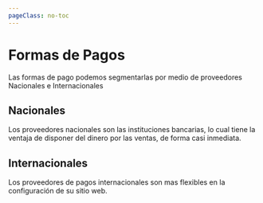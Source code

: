 ```yaml
---
pageClass: no-toc
---
```


# Formas de Pagos

Las formas de pago podemos segmentarlas por medio de proveedores Nacionales e Internacionales

## Nacionales
Los proveedores nacionales son las instituciones bancarias, lo cual tiene la ventaja de disponer 
del dinero por las ventas, de forma casi inmediata.

## Internacionales
Los proveedores de pagos internacionales son mas flexibles en la configuración de su sitio web.
